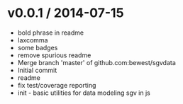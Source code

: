 
v0.0.1 / 2014-07-15
==================

 * bold phrase in readme
 * laxcomma
 * some badges
 * remove spurious readme
 * Merge branch 'master' of github.com:bewest/sgvdata
 * Initial commit
 * readme
 * fix test/coverage reporting
 * init - basic utilities for data modeling sgv in js
